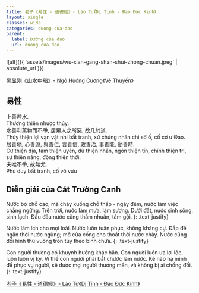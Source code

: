 ```yaml
---
title: 老子《易性 - 道德經》- Lão Tử《Dị Tính - Đạo Đức Kinh》
layout: single
classes: wide
categories: duong-cua-dao
parent:
  label: Đường của đạo
  url: duong-cua-dao
---
```


![alt]({{ 'assets/images/wu-xian-gang-shan-shui-zhong-chuan.jpeg' | absolute_url }})
> <cite>
<a target="_blank" href="https://www.sohu.com/a/521172764_121124708">
吴显刚《山水中船》- Ngô Hướng Cương《Vẽ Thuyền》
</a>
</cite>

## 易性
上善若水.\
Thượng thiện nhược thủy.\
水善利萬物而不爭, 居眾人之所惡, 故几於道.\
Thủy thiện lợi vạn vật nhi bất tranh, xử chúng nhân chi sở ố, cố cơ ư Đạo.\
居善地, 心善淵, 與善仁, 言善信, 政善治, 事善能, 動善時.\
Cư thiện địa, tâm thiện uyên, dữ thiện nhân, ngôn thiện tín, chính thiện trị, sự thiện năng, động thiện thời.\
夫唯不爭, 故無尤.\
Phù duy bất tranh, cố vô vưu

## Diễn giải của Cát Trường Canh
Nước bỏ chỗ cao, mà chảy xuống chỗ thấp - ngày đêm, nước làm việc chẳng ngừng. Trên trời, nước làm mưa, làm sương. Dưới đất, nước sinh sông, sinh lạch. Đâu đâu nước cũng thấm nhuần, tắm gội.
{: .text-justify}

Nước làm ích cho mọi loài. Nước luôn tuân phục, không kháng cự. Đắp đê ngăn thời nước ngừng; mở cửa cống cho thoát thời nước chảy. Nước cũng đổi hình thù vuông tròn tùy theo bình chứa.
{: .text-justify}

Con người thường có khuynh hướng khác hẳn. Con người luôn ưa lợi lộc, luôn luôn vị kỷ. Vì thế con người phải bắt chước làm nước. Kẻ nào hạ mình để phục vụ người, sẽ được mọi người thương mến, và không bị ai chống đối.
{: .text-justify}

> <cite>
<a target="_blank" href="https://nhantu.net/TonGiao/DaoDucKinh/DDK08.htm">
老子《易性 - 道德經》- Lão Tử《Dị Tính - Đạo Đức Kinh》
</a>
</cite>